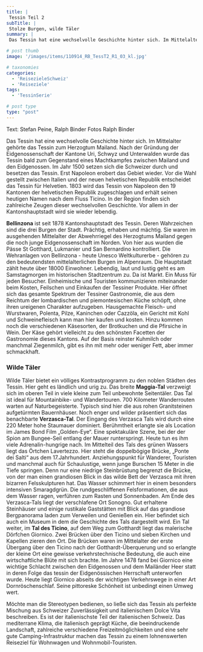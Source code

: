 ```yaml
---
title: |
 Tessin Teil 2
subTitle: |
 Stolze Burgen, wilde Täler
summary: |
 Das Tessin hat eine wechselvolle Geschichte hinter sich. Im Mittelalter gehörte das Tessin zum Herzogtum Mailand. Nach der Gründung der Eidgenossenschaft der Kantone Uri, Schwyz und Unterwalden wurde das Tessin bald zum Gegenstand eines Machtkampfes zwischen Mailand und den Eidgenossen. Im Jahr 1500 setzen sich die Schweizer durch

# post thumb
image: '/images/items/110914_RB_TessT2_R1_03_kl.jpg'

# taxonomies
categories: 
  - 'ReisezieleSchweiz'
  - 'Reiseziele'
tags:
  - 'TessinSerie'

# post type
type: "post"
---
```


Text: Stefan Peine, Ralph Binder Fotos Ralph Binder

Das Tessin hat eine wechselvolle Geschichte hinter sich. Im Mittelalter gehörte das Tessin zum Herzogtum Mailand. Nach der Gründung der Eidgenossenschaft der Kantone Uri, Schwyz und Unterwalden wurde das Tessin bald zum Gegenstand eines Machtkampfes zwischen Mailand und den Eidgenossen. Im Jahr 1500 setzen sich die Schweizer durch und besetzen das Tessin. Erst Napoleon erobert das Gebiet wieder. Vor die Wahl gestellt zwischen Italien und der neuen helvetischen Republik entscheidet das Tessin für Helvetien. 1803 wird das Tessin von Napoleon den 19 Kantonen der helvetischen Republik zugeschlagen und erhält seinen heutigen Namen nach dem Fluss Ticino. In der Region finden sich zahlreiche Zeugen dieser wechselvollen Geschichte. Vor allem in der Kantonshauptstadt wird sie wieder lebendig.  

 **Bellinzona** ist seit 1878 Kantonshauptstadt des Tessin. Deren Wahrzeichen sind die drei Burgen der Stadt. Prächtig, erhaben und mächtig. Sie waren im ausgehenden Mittelalter der Abwehrriegel des Herzogtums Mailand gegen die noch junge Eidgenossenschaft im Norden. Von hier aus wurden die Pässe St Gotthard, Lukmanier und San Bernardino kontrolliert. Die Wehranlagen von Bellinzona - heute Unesco Weltkulturerbe - gehören zu den bedeutendsten mittelalterlichen Burgen im Alpenraum. Die Hauptstadt zählt heute über 18000 Einwohner. Lebendig, laut und lustig geht es am Samstagmorgen im historischen Stadtzentrum zu. Da ist Markt. Ein Muss für jeden Besucher. Einheimische und Touristen kommunizieren miteinander beim Kosten, Feilschen und Einkaufen der Tessiner Produkte. Hier öffnet sich das gesamte Spektrum der Tessiner Gastronomie, die aus dem Reichtum der lombardischen und piemontesischen Küche schöpft, ohne ihren ureigenen Charakter aufzugeben. Hausgemachte Fleisch- und Wurstwaren, Polenta, Pilze, Kaninchen oder Cazzöla, ein Gericht mit Kohl und Schweinefleisch kann man hier kaufen und kosten. Hinzu kommen noch die verschiedenen Käsesorten, der Brotkuchen und die Pfirsiche in Wein. Der Käse gehört vielleicht zu den schönsten Facetten der Gastronomie dieses Kantons. Auf der Basis reinster Kuhmilch oder manchmal Ziegenmilch, gibt es ihn mit mehr oder weniger Fett, aber immer schmackhaft.

### Wilde Täler

Wilde Täler bietet ein völliges Kontrastprogramm zu den noblen Städten des Tessin. Hier geht es ländlich und urig zu. Das breite **Maggia-Tal** verzweigt sich im oberen Teil in viele kleine zum Teil unbewohnte Seitentäler. Das Tal ist ideal für Mountainbike- und Wandertouren. 700 Kilometer Wanderrouten warten auf Naturbegeisterte. Typisch sind hier die aus rohen Granitsteinen aufgetürmten Bauernhäuser. Noch enger und wilder präsentiert sich das benachbarte **Verzasca-Tal**. Der Eingang des Verzasca Tals wird durch eine 220 Meter hohe Staumauer dominiert. Berühmtheit erlangte sie als Location im James Bond Film „Golden-Eye“. Eine spektakuläre Szene, bei der der Spion am Bungee-Seil entlang der Mauer runterspringt. Heute tun es ihm viele Adrenalin-hungrige nach. Im Mittelteil des Tals des grünen Wassers liegt das Örtchen Lavertezzo. Hier steht die doppelbögige Brücke, „Ponte dei Salti“ aus dem 17.Jahrhundert. Anziehungspunkt für Wanderer, Touristen und manchmal auch für Schaulustige, wenn junge Burschen 15 Meter in die Tiefe springen. Denn nur eine niedrige Steinbrüstung begrenzt die Brücke, von der man einen grandiosen Blick in das wilde Bett der Verzasca mit ihren bizarren Felsskulpturen hat. Das Wasser schimmert hier in einem besonders intensiven Smaragdgrün. Die rundgeschliffenen Felsformationen, die aus dem Wasser ragen, verführen zum Rasten und Sonnenbaden. Am Ende des Verzasca-Tals liegt der verschlafene Ort Sonogno. Gut erhaltene Steinhäuser und einige rustikale Gaststätten mit Blick auf das grandiose Bergpanorama laden zum Verweilen und Genießen ein. Hier befindet sich auch ein Museum in dem die Geschichte des Tals dargestellt wird. Ein Tal weiter, im **Tal des Ticino**, auf dem Weg zum Gotthardt liegt das malerische Dörfchen Giornico. Zwei Brücken über den Ticino und sieben Kirchen und Kapellen zieren den Ort. Die Brücken waren im Mittelalter der erste Übergang über den Ticino nach der Gotthardt-Überquerung und so erlangte der kleine Ort eine gewisse verkehrstechnische Bedeutung, die auch eine wirtschaftliche Blüte mit sich brachte. Im Jahre 1478 fand bei Giornico eine wichtige Schlacht zwischen den Eidgenossen und dem Mailänder Heer statt in deren Folge das tessin der Eidgenössischen Herrschaft unterworfen wurde. Heute liegt Giornico abseits der wichtigen Verkehrswege in einer Art Dornröschenschlaf. Seine pittoreske Schönheit ist unbedingt einen Umweg wert.  

 Möchte man die Stereotypen bedienen, so ließe sich das Tessin als perfekte Mischung aus Schweizer Zuverlässigkeit und italienischem Dolce Vita beschreiben. Es ist der italienischste Teil der italienischen Schweiz. Das mediterrane Klima, die italienisch geprägt Küche, die beeindruckende Landschaft, zahlreiche verschiedene Freizeitmöglichkeiten und eine sehr gute Camping-Infrastruktur machen das Tessin zu einem lohnenswerten Reiseziel für Wohnwagen und Wohnmobil-Touristen.